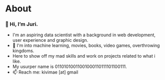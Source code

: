 # About
### 👋 Hi, I’m Juri.

- I'm an aspiring data scientist with a background in web development, user experience and graphic design.
- 💞️ I'm into machine learning, movies, books, video games, overthrowing kingdoms.
- Here to show off my mad skills and work on projects related to what i like.
- My usurper name is 01101010011001000110111101100111.
- 📫 Reach me: kivimae [at] gmail

